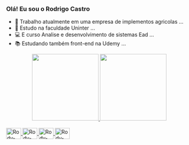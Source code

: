 ### Olá! Eu sou o Rodrigo Castro

- 🚜 Trabalho atualmente em uma empresa de implementos agricolas ...
- 🏫 Estudo na faculdade Uninter ...
- 💻 E curso Analise e desenvolvimento de sistemas Ead ...
- 📚 Estudando também front-end na Udemy ...

<div align="center">
  <a href="https://github.com/Rodrygo-Castro">
  <img height="180em" src="https://github-readme-stats.vercel.app/api?username=Rodrygo-Castro
&show_icons=false&theme=k&include_all_commits=true&count_private=true"/>
  <img height="180em" src="https://github-readme-stats.vercel.app/api/top-langs/?username=Rodrygo-Castro
&layout=compact&langs_count=7&theme=ocean_dark"/>
</div>

<div style="display: inline_block"><br>
 <img align="center" alt="Rody-Js" height="30" width="40" src="https://cdn.jsdelivr.net/gh/devicons/devicon/icons/javascript/javascript-original.svg">
 <img align="center" alt="Rody-HTML" height="30" width="40"
src="https://cdn.jsdelivr.net/gh/devicons/devicon/icons/html5/html5-original-wordmark.svg" />
 <img align="center" alt="Rody-CSS" height="30" width="40" 
src="https://cdn.jsdelivr.net/gh/devicons/devicon/icons/css3/css3-original-wordmark.svg" />
 <img align="center" alt="Rody-Python" height="30" width="40"
src="https://cdn.jsdelivr.net/gh/devicons/devicon/icons/python/python-original.svg" />
</div>
